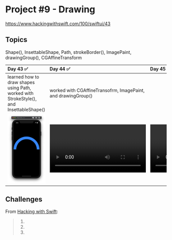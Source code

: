 # Project #9 - Drawing

https://www.hackingwithswift.com/100/swiftui/43

## Topics
Shape(), InsettableShape, Path, strokeBorder(), ImagePaint, drawingGroup(), CGAffineTransform

|Day 43 :white_check_mark: | Day 44 :white_check_mark: | Day 45 :white_check_mark: | Day 46 :white_check_mark: |
|:--|:--|:--|:--|
| learned how to draw shapes using Path, worked with StrokeStyle(), and InsettableShape()  | worked with CGAffineTransofrm, ImagePaint, and drawingGroup() |  |
|![D43](Data/D43.png)|![D44](https://user-images.githubusercontent.com/12801333/119584687-18e05b00-bd97-11eb-9a90-131ac17bf616.mov)|![D45](Data/D45.mov)|![D46](Data/D46.mov)

## Challenges

From [Hacking with Swift]():
>1. 
>2.
>3. 
